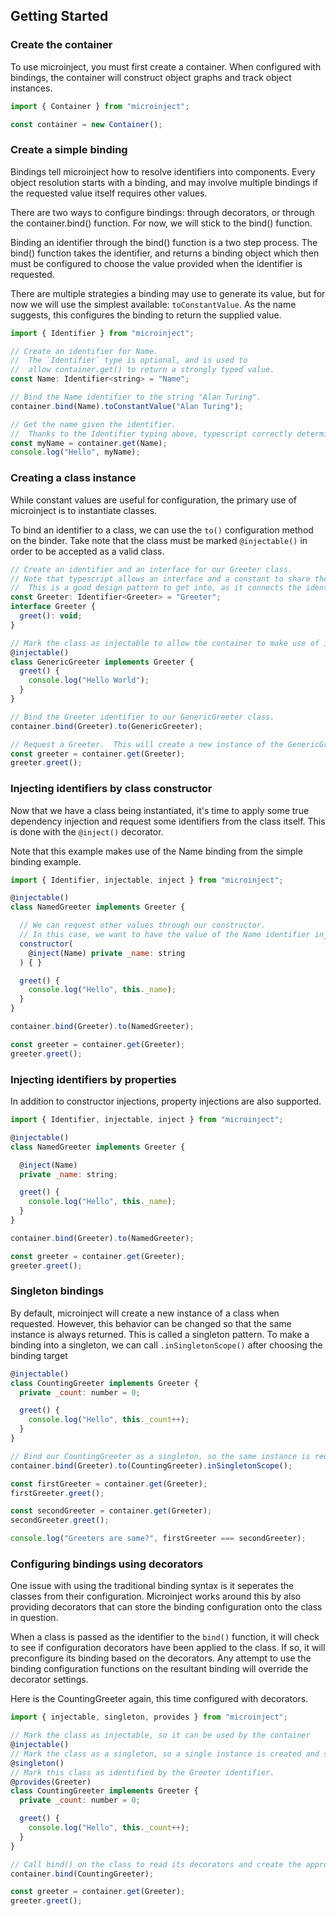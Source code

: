 ## Getting Started

### Create the container

To use microinject, you must first create a container. When configured with bindings, the container will construct object graphs and track object instances.

```js
import { Container } from "microinject";

const container = new Container();
```

### Create a simple binding

Bindings tell microinject how to resolve identifiers into components. Every object resolution starts with a binding, and may involve multiple bindings if the requested value itself requires other values.

There are two ways to configure bindings: through decorators, or through the container.bind() function. For now, we will stick to the bind() function.

Binding an identifier through the bind() function is a two step process. The bind() function takes the identifier, and returns a binding object which then must be configured to choose the value provided when the identifier is requested.

There are multiple strategies a binding may use to generate its value, but for now we will use the simplest available: `toConstantValue`. As the name suggests, this configures the binding to return the supplied value.

```js
import { Identifier } from "microinject";

// Create an identifier for Name.
//  The `Identifier` type is optional, and is used to
//  allow container.get() to return a strongly typed value.
const Name: Identifier<string> = "Name";

// Bind the Name identifier to the string "Alan Turing".
container.bind(Name).toConstantValue("Alan Turing");

// Get the name given the identifier.
//  Thanks to the Identifier typing above, typescript correctly determines the return type is a string in this instance.
const myName = container.get(Name);
console.log("Hello", myName);
```

### Creating a class instance

While constant values are useful for configuration, the primary use of microinject is to instantiate classes.

To bind an identifier to a class, we can use the `to()` configuration method on the binder. Take note that the class must be marked `@injectable()` in order to be accepted as a valid
class.

```js
// Create an identifier and an interface for our Greeter class.
// Note that typescript allows an interface and a constant to share the same name.
//  This is a good design pattern to get into, as it connects the identifier with its required contract.
const Greeter: Identifier<Greeter> = "Greeter";
interface Greeter {
  greet(): void;
}

// Mark the class as injectable to allow the container to make use of it.
@injectable()
class GenericGreeter implements Greeter {
  greet() {
    console.log("Hello World");
  }
}

// Bind the Greeter identifier to our GenericGreeter class.
container.bind(Greeter).to(GenericGreeter);

// Request a Greeter.  This will create a new instance of the GenericGreeter class and return it to us.
const greeter = container.get(Greeter);
greeter.greet();
```

### Injecting identifiers by class constructor

Now that we have a class being instantiated, it's time to apply some true dependency injection and request some identifiers from the class itself. This is done with the `@inject()` decorator.

Note that this example makes use of the Name binding from the simple binding example.

```js
import { Identifier, injectable, inject } from "microinject";

@injectable()
class NamedGreeter implements Greeter {

  // We can request other values through our constructor.
  // In this case, we want to have the value of the Name identifier injected into a private property `_name`
  constructor(
    @inject(Name) private _name: string
  ) { }

  greet() {
    console.log("Hello", this._name);
  }
}

container.bind(Greeter).to(NamedGreeter);

const greeter = container.get(Greeter);
greeter.greet();
```

### Injecting identifiers by properties

In addition to constructor injections, property injections are also supported.

```js
import { Identifier, injectable, inject } from "microinject";

@injectable()
class NamedGreeter implements Greeter {

  @inject(Name)
  private _name: string;

  greet() {
    console.log("Hello", this._name);
  }
}

container.bind(Greeter).to(NamedGreeter);

const greeter = container.get(Greeter);
greeter.greet();
```

### Singleton bindings

By default, microinject will create a new instance of a class when requested. However, this behavior can be changed so that the same instance is always returned. This is called a singleton pattern.
To make a binding into a singleton, we can call `.inSingletonScope()` after choosing the binding target

```js
@injectable()
class CountingGreeter implements Greeter {
  private _count: number = 0;

  greet() {
    console.log("Hello", this._count++);
  }
}

// Bind our CountingGreeter as a singleton, so the same instance is reused whenever it is requested.
container.bind(Greeter).to(CountingGreeter).inSingletonScope();

const firstGreeter = container.get(Greeter);
firstGreeter.greet();

const secondGreeter = container.get(Greeter);
secondGreeter.greet();

console.log("Greeters are same?", firstGreeter === secondGreeter);
```

### Configuring bindings using decorators

One issue with using the traditional binding syntax is it seperates the classes from their configuration. Microinject works around this by also providing decorators that can
store the binding configuration onto the class in question.

When a class is passed as the identifier to the `bind()` function, it will check to see if configuration decorators have been applied to the class. If so, it will
preconfigure its binding based on the decorators. Any attempt to use the binding configuration functions on the resultant binding will override the decorator settings.

Here is the CountingGreeter again, this time configured with decorators.

```js
import { injectable, singleton, provides } from "microinject";

// Mark the class as injectable, so it can be used by the container
@injectable()
// Mark the class as a singleton, so a single instance is created and shared.
@singleton()
// Mark this class as identified by the Greeter identifier.
@provides(Greeter)
class CountingGreeter implements Greeter {
  private _count: number = 0;

  greet() {
    console.log("Hello", this._count++);
  }
}

// Call bind() on the class to read its decorators and create the appropriate binding.
container.bind(CountingGreeter);

const greeter = container.get(Greeter);
greeter.greet();
```
